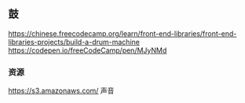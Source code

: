 ## 鼓
https://chinese.freecodecamp.org/learn/front-end-libraries/front-end-libraries-projects/build-a-drum-machine
https://codepen.io/freeCodeCamp/pen/MJyNMd
### 资源
https://s3.amazonaws.com/ 声音